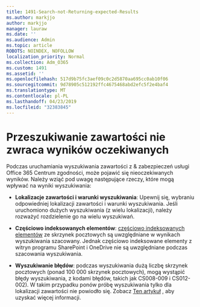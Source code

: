 ```yaml
---
title: 1491-Search-not-Returning-expected-Results
ms.author: markjjo
author: markjjo
manager: lauraw
ms.date: ''
ms.audience: Admin
ms.topic: article
ROBOTS: NOINDEX, NOFOLLOW
localization_priority: Normal
ms.collection: Adm_O365
ms.custom: 1491
ms.assetid: ''
ms.openlocfilehash: 517d9b75fc3aef09c0c2d5870aa695cc0ab10f06
ms.sourcegitcommit: 9d78905c512192ffc4675468abd2efc5f2e4baf4
ms.translationtype: MT
ms.contentlocale: pl-PL
ms.lasthandoff: 04/23/2019
ms.locfileid: "32383845"
---
```

# <a name="content-search-not-returning-expected-results"></a>Przeszukiwanie zawartości nie zwraca wyników oczekiwanych

Podczas uruchamiania wyszukiwania zawartości z & zabezpieczeń usługi Office 365 Centrum zgodności, może pojawić się nieoczekiwanych wyników. Należy wziąć pod uwagę następujące rzeczy, które mogą wpływać na wyniki wyszukiwania:

- **Lokalizacje zawartości i warunki wyszukiwania**: Upewnij się, wybraniu odpowiedniej lokalizacji zawartości i warunki wyszukiwania. Jeśli uruchomiono dużych wyszukiwania (z wielu lokalizacji), należy rozważyć rozdzielenie go na wielu wyszukiwań.

- **Częściowo indeksowanych elementów**: [częściowo indeksowanych elementów](https://docs.microsoft.com/office365/securitycompliance/partially-indexed-items-in-content-search) ze skrzynek pocztowych są uwzględniane w wynikach wyszukiwania szacowany. Jednak częściowo indeksowane elementy z witryn programu SharePoint i OneDrive nie są uwzględniane podczas szacowania wyszukiwania.

- **Wyszukiwanie błędów**: podczas wyszukiwania dużą liczbę skrzynek pocztowych (ponad 100 000 skrzynek pocztowych), mogą wystąpić błędy wyszukiwania, z kodami błędów, takich jak CS008-009 i CS012-002). W takim przypadku ponów próbę wyszukiwania tylko dla lokalizacji zawartości nie powiodło się. Zobacz [Ten artykuł](https://docs.microsoft.com/office365/securitycompliance/retry-failed-content-search) , aby uzyskać więcej informacji.
